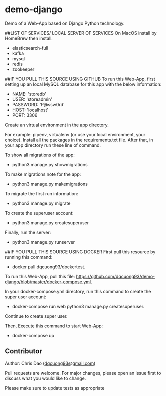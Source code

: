 # demo-django
Demo of a Web-App based on Django Python technology.

##LIST OF SERVICES/ LOCAL SERVER OF SERVICES
On MacOS install by HomeBrew then install:
- elasticsearch-full       
- kafka                    
- mysql                    
- redis                    
- zookeeper
          
##IF YOU PULL THIS SOURCE USING GITHUB
To run this Web-App, first setting up an local MySQL database for this app with the below information:
- NAME: 'storedb'
- USER: 'storeadmin'
- PASSWORD: 'P@ssw0rd'
- HOST: 'localhost' 
- PORT: 3306 

Create an virtual environment in the app directory. 

For example: pipenv, virtualenv (or use your local environment, your choice).
Install all the packages in the requirements.txt file. 
After that, in your app directory run these line of command.

To show all migrations of the app: 
- python3 manage.py showmigrations

To make migrations note for the app: 
- python3 manage.py makemigrations

To migrate the first run information:
- python3 manage.py migrate

To create the superuser account:
- python3 manage.py createsuperuser

Finally, run the server:
- python3 manage.py runserver

##IF YOU PULL THIS SOURCE USING DOCKER
First pull this resource by running this command: 
- docker pull dqcuong93/dockertest.

To run this Web-App, pull this file: https://github.com/dqcuong93/demo-django/blob/master/docker-compose.yml.

In your docker-compose.yml directory, run this command to create the super user account:
- docker-compose run web python3 manage.py createsuperuser.

Continue to create super user.

Then, Execute this command to start Web-App:
- docker-compose up 

## Contributor
Author: Chris Dao (dqcuong93@gmail.com)

Pull requests are welcome. For major changes, please open an issue first to discuss what you would like to change.

Please make sure to update tests as appropriate